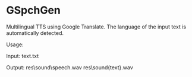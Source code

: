 GSpchGen
========

Multilingual TTS using Google Translate. 
The language of the input text is automatically detected.

Usage:

Input: 
text.txt

Output: 
res\sound\speech.wav
res\sound\{text}.wav
